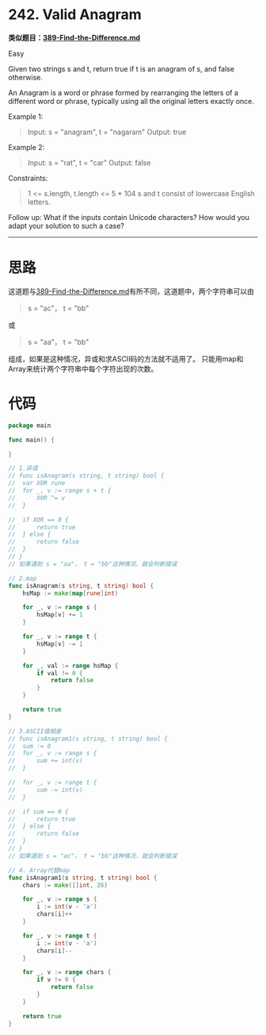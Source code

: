 # 242. Valid Anagram

**类似题目：[389-Find-the-Difference.md](389-Find-the-Difference.md)**

Easy

Given two strings s and t, return true if t is an anagram of s, and false otherwise.

An Anagram is a word or phrase formed by rearranging the letters of a different word or phrase, typically using all the original letters exactly once.

 

Example 1:
> Input: s = "anagram", t = "nagaram"
Output: true

Example 2:
> Input: s = "rat", t = "car"
Output: false
 

Constraints:
> 1 <= s.length, t.length <= 5 * 104
s and t consist of lowercase English letters.
 

Follow up: What if the inputs contain Unicode characters? How would you adapt your solution to such a case?

---

# 思路
这道题与[389-Find-the-Difference.md](../../Memos/389-Find-the-Difference.md)有所不同，这道题中，两个字符串可以由
> s = "ac"， t = "bb"

或

> s = "aa"， t = "bb"

组成，如果是这种情况，异或和求ASCII码的方法就不适用了。
只能用map和Array来统计两个字符串中每个字符出现的次数。

# 代码
```go
package main

func main() {

}

// 1.异或
// func isAnagram(s string, t string) bool {
// 	var XOR rune
// 	for _, v := range s + t {
// 		XOR ^= v
// 	}

// 	if XOR == 0 {
// 		return true
// 	} else {
// 		return false
// 	}
// }
// 如果遇到 s = "aa"， t = "bb"这种情况，就会判断错误

// 2.map
func isAnagram(s string, t string) bool {
	hsMap := make(map[rune]int)

	for _, v := range s {
		hsMap[v] += 1
	}

	for _, v := range t {
		hsMap[v] -= 1
	}

	for _, val := range hsMap {
		if val != 0 {
			return false
		}
	}

	return true
}

// 3.ASCII值相差
// func isAnagram1(s string, t string) bool {
// 	sum := 0
// 	for _, v := range s {
// 		sum += int(v)
// 	}

// 	for _, v := range t {
// 		sum -= int(v)
// 	}

// 	if sum == 0 {
// 		return true
// 	} else {
// 		return false
// 	}
// }
// 如果遇到 s = "ac"， t = "bb"这种情况，就会判断错误

// 4. Array代替map
func isAnagram1(s string, t string) bool {
	chars := make([]int, 26)

	for _, v := range s {
		i := int(v - 'a')
		chars[i]++
	}

	for _, v := range t {
		i := int(v - 'a')
		chars[i]--
	}

	for _, v := range chars {
		if v != 0 {
			return false
		}
	}

	return true
}
```
